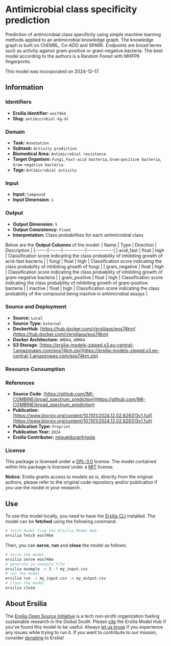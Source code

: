 # Antimicrobial class specificity prediction

Prediction of antimicrobial class specificity using simple machine learning
methods applied to an antimicrobial knowledge graph. The knowledge graph is built
on ChEMBL, Co-ADD and SPARK. Endpoints are broad terms such as activity against
gram-positive or gram-negative bacteria. The best model according to the authors
is a Random Forest with MHFP6 fingerprints.

This model was incorporated on 2024-12-17.

## Information
### Identifiers
- **Ersilia Identifier:** `eos74km`
- **Slug:** `antimicrobial-kg-ml`

### Domain
- **Task:** `Annotation`
- **Subtask:** `Activity prediction`
- **Biomedical Area:** `Antimicrobial resistance`
- **Target Organism:** `Fungi`, `Fast-acid bacteria`, `Gram-positive bacteria`, `Gram-negative bacteria`
- **Tags:** `Antimicrobial activity`

### Input
- **Input:** `Compound`
- **Input Dimension:** `1`

### Output
- **Output Dimension:** `5`
- **Output Consistency:** `Fixed`
- **Interpretation:** Class probabilities for each antimicrobial class

Below are the **Output Columns** of the model:
| Name | Type | Direction | Description |
|------|------|-----------|-------------|
| acid_fast | float | high | Classification score indicating the class probability of inhibiting growth of acid-fast bacteria |
| fungi | float | high | Classification score indicating the class probability of inhibiting growth of fungi |
| gram_negative | float | high | Classification score indicating the class probability of inhibiting growth of gram-negative bacteria |
| gram_positive | float | high | Classification score indicating the class probability of inhibiting growth of gram-positive bacteria |
| inactive | float | high | Classification score indicating the class probability of the compound being inactive in antimicrobial assays |


### Source and Deployment
- **Source:** `Local`
- **Source Type:** `External`
- **DockerHub**: [https://hub.docker.com/r/ersiliaos/eos74km](https://hub.docker.com/r/ersiliaos/eos74km)
- **Docker Architecture:** `AMD64`, `ARM64`
- **S3 Storage**: [https://ersilia-models-zipped.s3.eu-central-1.amazonaws.com/eos74km.zip](https://ersilia-models-zipped.s3.eu-central-1.amazonaws.com/eos74km.zip)

### Resource Consumption


### References
- **Source Code**: [https://github.com/IMI-COMBINE/broad_spectrum_prediction](https://github.com/IMI-COMBINE/broad_spectrum_prediction)
- **Publication**: [https://www.biorxiv.org/content/10.1101/2024.12.02.626313v1.full](https://www.biorxiv.org/content/10.1101/2024.12.02.626313v1.full)
- **Publication Type:** `Preprint`
- **Publication Year:** `2024`
- **Ersilia Contributor:** [miquelduranfrigola](https://github.com/miquelduranfrigola)

### License
This package is licensed under a [GPL-3.0](https://github.com/ersilia-os/ersilia/blob/master/LICENSE) license. The model contained within this package is licensed under a [MIT](LICENSE) license.

**Notice**: Ersilia grants access to models _as is_, directly from the original authors, please refer to the original code repository and/or publication if you use the model in your research.


## Use
To use this model locally, you need to have the [Ersilia CLI](https://github.com/ersilia-os/ersilia) installed.
The model can be **fetched** using the following command:
```bash
# fetch model from the Ersilia Model Hub
ersilia fetch eos74km
```
Then, you can **serve**, **run** and **close** the model as follows:
```bash
# serve the model
ersilia serve eos74km
# generate an example file
ersilia example -n 3 -f my_input.csv
# run the model
ersilia run -i my_input.csv -o my_output.csv
# close the model
ersilia close
```

## About Ersilia
The [Ersilia Open Source Initiative](https://ersilia.io) is a tech non-profit organization fueling sustainable research in the Global South.
Please [cite](https://github.com/ersilia-os/ersilia/blob/master/CITATION.cff) the Ersilia Model Hub if you've found this model to be useful. Always [let us know](https://github.com/ersilia-os/ersilia/issues) if you experience any issues while trying to run it.
If you want to contribute to our mission, consider [donating](https://www.ersilia.io/donate) to Ersilia!
